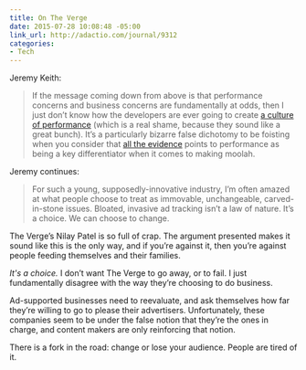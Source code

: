 ```yaml
---
title: On The Verge
date: 2015-07-28 10:08:48 -05:00
link_url: http://adactio.com/journal/9312
categories:
- Tech
---
```


Jeremy Keith:

> If the message coming down from above is that performance concerns and business concerns are fundamentally at odds, then I just don’t know how the developers are ever going to create [a culture of performance](http://alistapart.com/article/performance-showing-versus-telling) (which is a real shame, because they sound like a great bunch). It’s a particularly bizarre false dichotomy to be foisting when you consider that [all the evidence](http://www.impressivewebs.com/importance-of-website-performance-sources/) points to performance as being a key differentiator when it comes to making moolah.

Jeremy continues:

> For such a young, supposedly-innovative industry, I’m often amazed at what people choose to treat as immovable, unchangeable, carved-in-stone issues. Bloated, invasive ad tracking isn’t a law of nature. It’s a choice. We can choose to change.

The Verge’s Nilay Patel is so full of crap. The argument presented makes it sound like this is the only way, and if you’re against it, then you’re against people feeding themselves and their families.

*It's a choice.* I don’t want The Verge to go away, or to fail. I just fundamentally disagree with the way they’re choosing to do business.

Ad-supported businesses need to reevaluate, and ask themselves how far they’re willing to go to please their advertisers. Unfortunately, these companies seem to be under the false notion that they’re the ones in charge, and content makers are only reinforcing that notion.

There is a fork in the road: change or lose your audience. People are tired of it.

